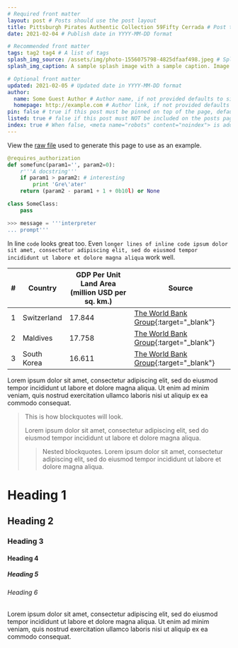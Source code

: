 ```yaml
---
# Required front matter
layout: post # Posts should use the post layout
title: Pittsburgh Pirates Authentic Collection 59Fifty Cerrada # Post title
date: 2021-02-04 # Publish date in YYYY-MM-DD format

# Recommended front matter
tags: tag2 tag4 # A list of tags
splash_img_source: /assets/img/photo-1556075798-4825dfaaf498.jpeg # Splash image source, high resolution images with an aspect ratio close to 4:3 recommended
splash_img_caption: A sample splash image with a sample caption. Image by <a href="https://unsplash.com/@yancymin">Yancy Min</a> on Unsplash. # Splash image caption

# Optional front matter
updated: 2021-02-05 # Updated date in YYYY-MM-DD format
author: 
  name: Some Guest Author # Author name, if not provided defaults to site.author.name
  homepage: http://example.com # Author link, if not provided defaults to site.author.homepage
pin: false # true if this post must be pinned on top of the page, default is false.
listed: true # false if this post must NOT be included on the posts page, sitemap, and any of the tag pages, default is true
index: true # When false, <meta name="robots" content="noindex"> is added to the page, default is true
---
```

View the [raw file](https://raw.githubusercontent.com/ritijjain/pudhina-fresh/master/_posts/2021-02-04-styles.md) used to generate this page to use as an example.

```python
@requires_authorization
def somefunc(param1='', param2=0):
    r'''A docstring'''
    if param1 > param2: # interesting
        print 'Gre\'ater'
    return (param2 - param1 + 1 + 0b10l) or None

class SomeClass:
    pass

>>> message = '''interpreter
... prompt'''

```

In line `code` looks great too. Even `longer lines of inline code ipsum dolor sit amet, consectetur adipiscing elit, sed do eiusmod tempor incididunt ut labore et dolore magna aliqua` work well.

| # | Country | GDP Per Unit Land Area (million USD per sq. km.) | Source |
| ----------- | ----------- | ----------- | ----------- |
| 1 | Switzerland | 17.844 | [The World Bank Group](https://www.worldbank.org/){:target="_blank"} <i class="fas fa-external-link-alt"></i> |
| 2 | Maldives | 17.758 | [The World Bank Group](https://www.worldbank.org/){:target="_blank"} <i class="fas fa-external-link-alt"></i> |
| 3 | South Korea | 16.611 | [The World Bank Group](https://www.worldbank.org/){:target="_blank"} <i class="fas fa-external-link-alt"></i> |

Lorem ipsum dolor sit amet, consectetur adipiscing elit, sed do eiusmod tempor incididunt ut labore et dolore magna aliqua. Ut enim ad minim veniam, quis nostrud exercitation ullamco laboris nisi ut aliquip ex ea commodo consequat.

> This is how blockquotes will look.
>
> Lorem ipsum dolor sit amet, consectetur adipiscing elit, sed do eiusmod tempor incididunt ut labore et dolore magna aliqua.
>> Nested blockquotes. Lorem ipsum dolor sit amet, consectetur adipiscing elit, sed do eiusmod tempor incididunt ut labore et dolore magna aliqua.

# Heading 1
## Heading 2
### Heading 3
#### Heading 4
##### Heading 5
###### Heading 6
Lorem ipsum dolor sit amet, consectetur adipiscing elit, sed do eiusmod tempor incididunt ut labore et dolore magna aliqua. Ut enim ad minim veniam, quis nostrud exercitation ullamco laboris nisi ut aliquip ex ea commodo consequat.
